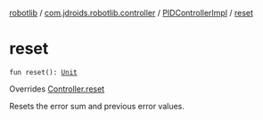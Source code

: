 [robotlib](../../index.md) / [com.jdroids.robotlib.controller](../index.md) / [PIDControllerImpl](index.md) / [reset](./reset.md)

# reset

`fun reset(): `[`Unit`](https://kotlinlang.org/api/latest/jvm/stdlib/kotlin/-unit/index.html)

Overrides [Controller.reset](../-controller/reset.md)

Resets the error sum and previous error values.

